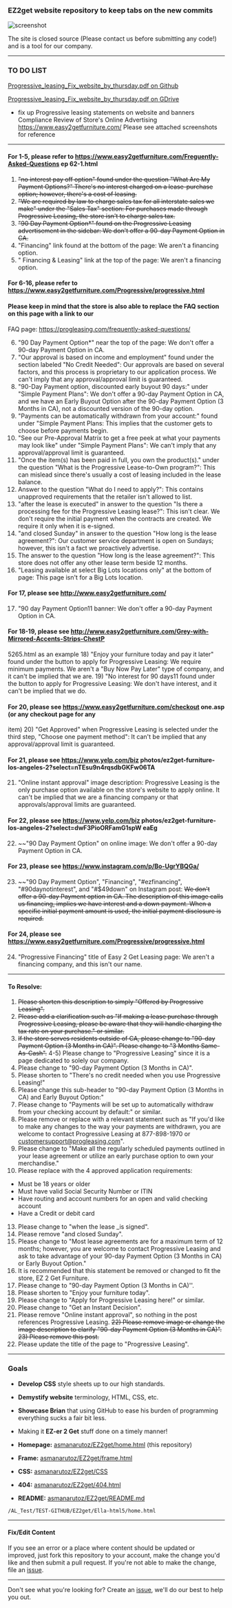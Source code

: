 ### EZ2get website repository to keep tabs on the new commits

![screenshot](https://github.com/asmanarutoz/EZ2get/blob/master/Ella-html5/assets/img/screenshot.png)

The site is closed source (Please contact us before submitting any code!) and is a tool for our company.

----
### TO DO LIST
[Progressive_leasing_Fix_website_by_thursday.pdf on Github](https://github.com/asmanarutoz/EZ2get/blob/master/Progressive_leasing_Fix_website_by_thursday.pdf)

[Progressive_leasing_Fix_website_by_thursday.pdf on GDrive](https://drive.google.com/file/d/12UPqOKB-qM_ipiaenTHc_HzKBXmPykxw/view?usp=sharing)

- fix up Progressive leasing statements on website and banners
Compliance Review of Store's Online Advertising
https://www.easy2getfurniture.com/
Please see attached screenshots for reference

----

#### For 1-5, please refer to https://www.easy2getfurniture.com/Freguently-Asked-Questions ep 62-1.html
1) ~~"no interest pay off option" found under the question "What Are My Payment Options?" There's no interest charged on a lease-purchase option; however, there's a cost of leasing.~~
2) ~~"We are required by law to charge sales tax for all interstate sales we make" under the "Sales Tax" section:
For purchases made through Progressive Leasing, the store isn't to charge sales tax.~~
3) ~~"90 Day Payment Option*" found on the Progressive Leasing advertisement in the sidebar:
We don't offer a 90-day Payment Option in CA.~~
4) "Financing" link found at the bottom of the page:
We aren't a financing option.
5) " Financing & Leasing" link at the top of the page:
We aren't a financing option.

#### For 6-16, please refer to https://www.easy2getfurniture.com/Progressive/progressive.html
#### Please keep in mind that the store is also able to replace the FAQ section on this page with a link to our
FAQ page: https://progleasing.com/frequently-asked-questions/

6) "90 Day Payment Option*" near the top of the page:
We don't offer a 90-day Payment Option in CA.
7) "Our approval is based on income and employment" found under the section labeled "No Credit
Needed":
Our approvals are based on several factors, and this process is proprietary to our application process.
We can't imply that any approval/approval limit is guaranteed.
8) "90-Day Payment option, discounted early buyout 90 days:" under "Simple Payment Plans":
We don't offer a 90-day Payment Option in CA, and we have an Early Buyout Option after the 90-day
Payment Option (3 Months in CA), not a discounted version of the 90-day option.
9) "Payments can be automatically withdrawn from your account:" found under "Simple Payment Plans:
This implies that the customer gets to choose before payments begin.
10) "See our Pre-Approval Matrix to get a free peek at what your payments may look like" under
"Simple Payment Plans":
We can't imply that any approval/approval limit is guaranteed.
11) "Once the item(s) has been paid in full, you own the product(s)." under the question "What is the
Progressive Lease-to-Own program?":
This can mislead since there's usually a cost of leasing included in the lease balance.
12) Answer to the question "What do I need to apply?":
This contains unapproved requirements that the retailer isn't allowed to list.
13) "after the lease is executed" in answer to the question "Is there a processing fee for the Progressive
Leasing lease?":
This isn't clear. We don't require the initial payment when the contracts are created. We require it only
when it is e-signed.
14) "and closed Sunday" in answer to the question "How long is the lease agreement?":
Our customer service department is open on Sundays; however, this isn't a fact we proactively
advertise.
15) The answer to the question "How long is the lease agreement?":
This store does not offer any other lease term beside 12 months.
16) "Leasing available at select Big Lots locations only" at the bottom of page:
This page isn't for a Big Lots location.

#### For 17, please see http://www.easy2getfurniture.com/
17) "90 day Payment Option11 banner:
We don't offer a 90-day Payment Option in CA.

#### For 18-19, please see http://www.easy2getfurniture.com/Grey-with-Mirrored-Accents-Strips-ChestP
5265.html as an example
18) "Enjoy your furniture today and pay it later" found under the button to apply for Progressive
Leasing:
We require minimum payments. We aren't a "Buy Now Pay Later" type of company, and it can't be
implied that we are.
19) "No interest for 90 days11 found under the button to apply for Progressive Leasing:
We don't have interest, and it can't be implied that we do.

#### For 20, please see https://www.easy2getfurniture.com/checkout one.asp (or any checkout page for any
item)
20) "Get Approved" when Progressive Leasing is selected under the third step, "Choose one payment
method":
It can't be implied that any approval/approval limit is guaranteed.

#### For 21, please see https://www.yelp.com/biz photos/ez2get-furniture-los-angeles-2?select=nTEsu9n4rqsdbGKFw06TA
21) "Online instant approval" image description:
Progressive Leasing is the only purchase option available on the store's website to apply online. It can't
be implied that we are a financing company or that approvals/approval limits are guaranteed.

#### For 22, please see https://www.yelp.com/biz photos/ez2get-furniture-los-angeles-2?select=dwF3PioORFamG1spW eaEg
22) ~~"90 Day Payment Option" on online image:
We don't offer a 90-day Payment Option in CA.

#### For 23, please see https://www.instagram.com/p/Bo-UgrYBQGa/
23) ~~"90 Day Payment Option", "Financing", "#ezfinancing", "#90daynotinterest", and "#$49down" on Instagram post:
~~We don't offer a 90-day Payment option in CA. The description of this image calls us financing, implies
we have interest and a down payment. When a specific initial payment amount is used, the initial
payment disclosure is required.~~
#### For 24, please see https://www.easy2getfurniture.com/Progressive/progressive.html
24) "Progressive Financing" title of Easy 2 Get Leasing page: We aren't a financing company, and this isn't our name. 
----
#### To Resolve:
1) ~~Please shorten this description to simply "Offered by Progressive Leasing".~~
2) ~~Please add a clarification such as "If making a lease purchase through Progressive Leasing, please be aware that they will handle charging the tax rate on your purchase." or similar.~~
3) ~~If the store serves residents outside of CA, please change to "90-day Payment Option (3 Months in CA)". Please change to "3 Months Same-As-Cash".~~
4-5) Please change to "Progressive Leasing" since it is a page dedicated to solely our company.
6) Please change to "90-day Payment Option (3 Months in CA)".
7) Please shorten to "There's no credit needed when you use Progressive Leasing!"
8) Please change this sub-header to "90-day Payment Option (3 Months in CA) and Early Buyout Option:"
9) Please change to "Payments will be set up to automatically withdraw from your checking account by default:" or similar.
10) Please remove or replace with a relevant statement such as "If you'd like to make any changes to the way your payments are withdrawn, you are welcome to contact Progressive Leasing at 877-898-1970 or customersupport@progleasing.com".
11) Please change to "Make all the regularly scheduled payments outlined in your lease agreement or utilize an early purchase option to own your merchandise."
12) Please replace with the 4 approved application requirements:
- Must be 18 years or older
- Must have valid Social Security Number or ITIN
- Have routing and account numbers for an open and valid checking account
- Have a Credit or debit card
13) Please change to "when the lease _is signed".
14) Please remove "and closed Sunday".
15) Please change to "Most lease agreements are for a maximum term of 12 months; however, you are
welcome to contact Progressive Leasing and ask to take advantage of your 90-day Payment Option (3 Months in CA) or Early Buyout Option."
16) It is recommended that this statement be removed or changed to fit the store, EZ 2 Get Furniture.
17) Please change to "90-day Payment Option (3 Months in CA)''.
18) Please shorten to "Enjoy your furniture today".
19) Please change to "Apply for Progressive Leasing here!" or similar.
20) Please change to "Get an Instant Decision".
21) Please remove "Online instant approval", so nothing in the post references Progressive Leasing.
~~22) Please remove image or change the image description to clarify "90-day Payment Option (3 Months in CA)".~~
~~23) Please remove this post.~~
24) Please update the title of the page to "Progressive Leasing".

----

### Goals

- **Develop CSS** style sheets up to our high standards.
- **Demystify website** terminology, HTML, CSS, etc.
- **Showcase Brian** that using GitHub to ease his burden of programming everything sucks a fair bit less.
- Making it **EZ-er 2 Get** stuff done on a timely manner!


- **Homepage:** [asmanarutoz/EZ2get/home.html](https://github.com/asmanarutoz/EZ2get/blob/master/Ella-html5/home.html) (this repository)
- **Frame:** [asmanarutoz/EZ2get/frame.html](https://github.com/asmanarutoz/EZ2get/blob/master/Ella-html5/frame.html)
- **CSS:** [asmanarutoz/EZ2get/CSS](https://github.com/asmanarutoz/EZ2get/tree/master/Ella-html5/css)
- **404:** [asmanarutoz/EZ2get/404.html](https://github.com/asmanarutoz/EZ2get/blob/master/Ella-html5/404.html)
- **README:** [asmanarutoz/EZ2get/README.md](https://github.com/asmanarutoz/EZ2get/blob/master/README.md)

```
/AL_Test/TEST-GITHUB/EZ2get/Ella-html5/home.html
```

----

#### Fix/Edit Content

If you see an error or a place where content should be updated or improved, just fork this repository to your account, make the change you'd like and then submit a pull request. If you're not able to make the change, file an [issue](https://github.com/asmanarutoz/EZ2get.github.com/issues/new).

----

Don't see what you're looking for? Create an [issue](https://github.com/asmanarutoz/EZ2get/issues/new), we'll do our best to help you out.

